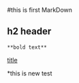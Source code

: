  #this is first MarkDown
 ## h2 header
	**bold text**
[title](https://www.example.com)

*this is new test
